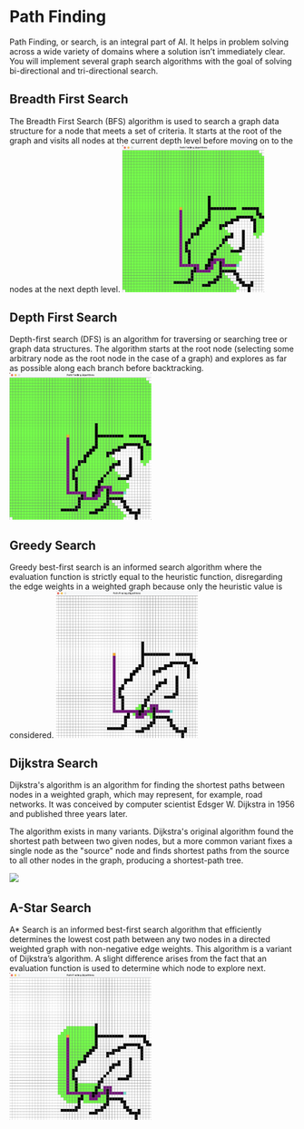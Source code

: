 <h1>Path Finding</h1>

Path Finding, or search, is an integral part of AI. It helps in problem solving across a wide variety of domains where a solution isn’t immediately clear. You will implement several graph search algorithms with the goal of solving bi-directional and tri-directional search.


<h2>Breadth First Search</h2>
The Breadth First Search (BFS) algorithm is used to search a graph data structure for a node that meets a set of criteria. It starts at the root of the graph and visits all nodes at the current depth level before moving on to the nodes at the next depth level.

<img src='bfs.png' width='250'>

<h2>Depth First Search</h2>
Depth-first search (DFS) is an algorithm for traversing or searching tree or graph data structures. The algorithm starts at the root node (selecting some arbitrary node as the root node in the case of a graph) and explores as far as possible along each branch before backtracking.

<img src='dfs.png' width='250'>

<h2>Greedy Search</h2>
Greedy best-first search is an informed search algorithm where the evaluation function is strictly equal to the heuristic function, disregarding the edge weights in a weighted graph because only the heuristic value is considered.

<img src='greedy.png' width='250'>

<h2>Dijkstra Search</h2>
Dijkstra's algorithm is an algorithm for finding the shortest paths between nodes in a weighted graph, which may represent, for example, road networks. It was conceived by computer scientist Edsger W. Dijkstra in 1956 and published three years later.

The algorithm exists in many variants. Dijkstra's original algorithm found the shortest path between two given nodes, but a more common variant fixes a single node as the "source" node and finds shortest paths from the source to all other nodes in the graph, producing a shortest-path tree.

<img src='Dijkstra.png' width='250'>

<h2>A-Star Search</h2>
A* Search is an informed best-first search algorithm that efficiently determines the lowest cost path between any two nodes in a directed weighted graph with non-negative edge weights. This algorithm is a variant of Dijkstra’s algorithm. A slight difference arises from the fact that an evaluation function is used to determine which node to explore next.

<img src='astar.png' width='250'>
